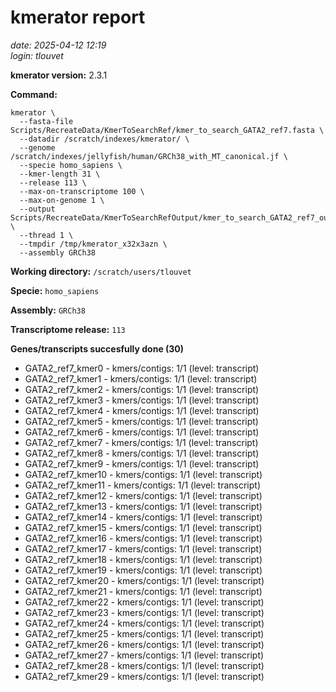 # kmerator report
*date: 2025-04-12 12:19*  
*login: tlouvet*

**kmerator version:** 2.3.1

**Command:**

```
kmerator \
  --fasta-file Scripts/RecreateData/KmerToSearchRef/kmer_to_search_GATA2_ref7.fasta \
  --datadir /scratch/indexes/kmerator/ \
  --genome /scratch/indexes/jellyfish/human/GRCh38_with_MT_canonical.jf \
  --specie homo_sapiens \
  --kmer-length 31 \
  --release 113 \
  --max-on-transcriptome 100 \
  --max-on-genome 1 \
  --output Scripts/RecreateData/KmerToSearchRefOutput/kmer_to_search_GATA2_ref7_output \
  --thread 1 \
  --tmpdir /tmp/kmerator_x32x3azn \
  --assembly GRCh38
```

**Working directory:** `/scratch/users/tlouvet`

**Specie:** `homo_sapiens`

**Assembly:** `GRCh38`

**Transcriptome release:** `113`

**Genes/transcripts succesfully done (30)**

- GATA2_ref7_kmer0 - kmers/contigs: 1/1 (level: transcript)
- GATA2_ref7_kmer1 - kmers/contigs: 1/1 (level: transcript)
- GATA2_ref7_kmer2 - kmers/contigs: 1/1 (level: transcript)
- GATA2_ref7_kmer3 - kmers/contigs: 1/1 (level: transcript)
- GATA2_ref7_kmer4 - kmers/contigs: 1/1 (level: transcript)
- GATA2_ref7_kmer5 - kmers/contigs: 1/1 (level: transcript)
- GATA2_ref7_kmer6 - kmers/contigs: 1/1 (level: transcript)
- GATA2_ref7_kmer7 - kmers/contigs: 1/1 (level: transcript)
- GATA2_ref7_kmer8 - kmers/contigs: 1/1 (level: transcript)
- GATA2_ref7_kmer9 - kmers/contigs: 1/1 (level: transcript)
- GATA2_ref7_kmer10 - kmers/contigs: 1/1 (level: transcript)
- GATA2_ref7_kmer11 - kmers/contigs: 1/1 (level: transcript)
- GATA2_ref7_kmer12 - kmers/contigs: 1/1 (level: transcript)
- GATA2_ref7_kmer13 - kmers/contigs: 1/1 (level: transcript)
- GATA2_ref7_kmer14 - kmers/contigs: 1/1 (level: transcript)
- GATA2_ref7_kmer15 - kmers/contigs: 1/1 (level: transcript)
- GATA2_ref7_kmer16 - kmers/contigs: 1/1 (level: transcript)
- GATA2_ref7_kmer17 - kmers/contigs: 1/1 (level: transcript)
- GATA2_ref7_kmer18 - kmers/contigs: 1/1 (level: transcript)
- GATA2_ref7_kmer19 - kmers/contigs: 1/1 (level: transcript)
- GATA2_ref7_kmer20 - kmers/contigs: 1/1 (level: transcript)
- GATA2_ref7_kmer21 - kmers/contigs: 1/1 (level: transcript)
- GATA2_ref7_kmer22 - kmers/contigs: 1/1 (level: transcript)
- GATA2_ref7_kmer23 - kmers/contigs: 1/1 (level: transcript)
- GATA2_ref7_kmer24 - kmers/contigs: 1/1 (level: transcript)
- GATA2_ref7_kmer25 - kmers/contigs: 1/1 (level: transcript)
- GATA2_ref7_kmer26 - kmers/contigs: 1/1 (level: transcript)
- GATA2_ref7_kmer27 - kmers/contigs: 1/1 (level: transcript)
- GATA2_ref7_kmer28 - kmers/contigs: 1/1 (level: transcript)
- GATA2_ref7_kmer29 - kmers/contigs: 1/1 (level: transcript)
